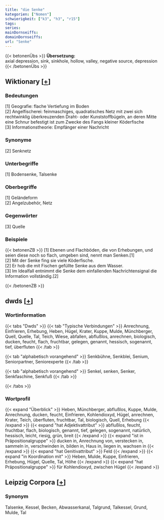 ```yaml
---
title: "die Senke"
kategorien: ["Nomen"]
schwierigkeit: ["k3", "h3", "r15"]
tags:
series:
mainDornseiffs:
domainDornseiffs:
url: "Senke"
---
```


{{< betonenÜbs >}}
**Übersetzung:**  
axial depression, sink, sinkhole, hollow, valley, negative source, depression  
{{< /betonenÜbs >}}

## Wiktionary [[+](https://de.wiktionary.org/wiki/Senke)]

### Bedeutungen
[1] Geografie: flache Vertiefung im Boden  
[2] Angelfischerei: feinmaschiges, quadratisches Netz mit zwei sich rechtwinklig überkreuzenden Draht- oder Kunststoffbügeln, an deren Mitte eine Schnur befestigt ist zum Zwecke des Fangs kleiner Köderfische  
[3] Informationstheorie: Empfänger einer Nachricht  

### Synonyme
[2] Senknetz  

### Unterbegriffe
[1] Bodensenke, Talsenke  

### Oberbegriffe
[1] Geländeform  
[2] Angelzubehör, Netz  

### Gegenwörter
[3] Quelle  

### Beispiele
{{< betonenZB >}}
[1] Ebenen und Flachböden, die von Erhebungen, und seien diese noch so flach, umgeben sind, nennt man Senken.[1]  
[2] Mit der Senke fing sie viele Köderfische.  
[2] Er hob die mit Fischen gefüllte Senke aus dem Wasser.  
[3] Im Idealfall entnimmt die Senke dem einfallenden Nachrichtensignal die Information vollständig.[2]  

{{< /betonenZB >}}


## dwds [[+](https://www.dwds.de/wb/Senke)]

### Wortinformation
{{< tabs "Dwds" >}}
{{< tab "Typische Verbindungen" >}}
Anrechnung, Einfrieren, Erhebung, Heben, Hügel, Krater, Kuppe, Mulde, Münchberger, Quell, Quelle, Tal, Teich, Wiese, abfallen, abflußlos, anrechnen, biologisch, ducken, feucht, flach, fruchtbar, gelegen, genannt, hessisch, sogenannt, tief, überfluten
{{< /tab >}}

{{< tab "alphabetisch vorangehend" >}}
Senkbühne, Senkblei, Senium, Seniorpartner, Seniorexperte
{{< /tab >}}

{{< tab "alphabetisch vorangehend" >}}
Senkel, senken, Senker, Senkfaschine, Senkfuß
{{< /tab >}}

{{< /tabs >}}

### Wortprofil
{{< expand "Überblick" >}} Heben, Münchberger, abflußlos, Kuppe, Mulde, Anrechnung, ducken, feucht, Einfrieren, Kohlendioxyd, Hügel, anrechnen, Krater, Teich, überfluten, fruchtbar, Tal, biologisch, Quell, Erhebung {{< /expand >}}
{{< expand "hat Adjektivattribut" >}} abflußlos, feucht, fruchtbar, flach, biologisch, genannt, tief, gelegen, sogenannt, natürlich, hessisch, leicht, riesig, grün, breit {{< /expand >}}
{{< expand "ist in Präpositionalgruppe" >}} ducken in, Anrechnung von, verstecken in, sammeln in, verschwinden in, bilden in, Haus in, liegen in, wachsen in {{< /expand >}}
{{< expand "hat Genitivattribut" >}} Feld {{< /expand >}}
{{< expand "in Koordination mit" >}} Heben, Mulde, Kuppe, Einfrieren, Erhebung, Hügel, Quelle, Tal, Höhe {{< /expand >}}
{{< expand "hat Präpositionalgruppe" >}} für Kohlendioxyd, zwischen Hügel {{< /expand >}}

## Leipzig Corpora [[+](https://corpora.uni-leipzig.de/en/res?word=Senke&corpusId=deu_newscrawl-public_2018)]


### Synonym
Talsenke, Kessel, Becken, Abwasserkanal, Talgrund, Talkessel, Grund, Mulde, Tal

